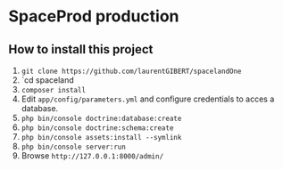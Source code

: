 SpaceProd production
====================


How to install this project
---------------------------

  1. `git clone https://github.com/laurentGIBERT/spacelandOne`
  1. `cd spaceland
  1. `composer install`
  1. Edit `app/config/parameters.yml` and configure
     credentials to acces a database.
  1. `php bin/console doctrine:database:create`
  1. `php bin/console doctrine:schema:create`
  1. `php bin/console assets:install --symlink`
  1. `php bin/console server:run`
  1. Browse `http://127.0.0.1:8000/admin/`
